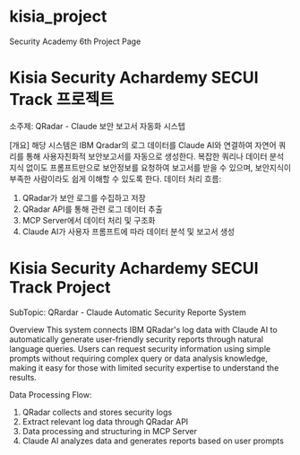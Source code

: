 # kisia_project
Security Academy 6th Project Page

# Kisia Security Achardemy SECUI Track 프로젝트
소주제: QRadar - Claude 보안 보고서 자동화 시스텝

[개요]
해당 시스템은 IBM Qradar의 로그 데이터를 Claude AI와 연결하여 자연어 쿼리를 통해 사용자친화적 보안보고서를 자동으로 생성한다.
복잡한 쿼리나 데이터 분석 지식 없이도 프롬프트만으로 보안정보를 요청하여 보고서를 받을 수 있으며, 보안지식이 부족한 사람이라도 쉽게 이해할 수 있도록 한다.
데이터 처리 흐름:
1. QRadar가 보안 로그를 수집하고 저장
2. QRadar API를 통해 관련 로그 데이터 추출
3. MCP Server에서 데이터 처리 및 구조화
4. Claude AI가 사용자 프롬프트에 따라 데이터 분석 및 보고서 생성





# Kisia Security Achardemy SECUI Track Project
SubTopic: QRardar - Claude Automatic Security Reporte System

Overview
This system connects IBM QRadar's log data with Claude AI to automatically generate user-friendly security reports through natural language queries. 
Users can request security information using simple prompts without requiring complex query or data analysis knowledge, 
making it easy for those with limited security expertise to understand the results.

Data Processing Flow:
1. QRadar collects and stores security logs
2. Extract relevant log data through QRadar API
3. Data processing and structuring in MCP Server
4. Claude AI analyzes data and generates reports based on user prompts

